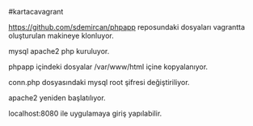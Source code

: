 #kartacavagrant

https://github.com/sdemircan/phpapp   reposundaki dosyaları vagrantta oluşturulan makineye klonluyor.

mysql apache2 php kuruluyor.

phpapp içindeki dosyalar /var/www/html içine kopyalanıyor.

conn.php dosyasındaki mysql root şifresi değiştiriliyor.

apache2 yeniden başlatılıyor.

localhost:8080  ile uygulamaya giriş yapılabilir.
